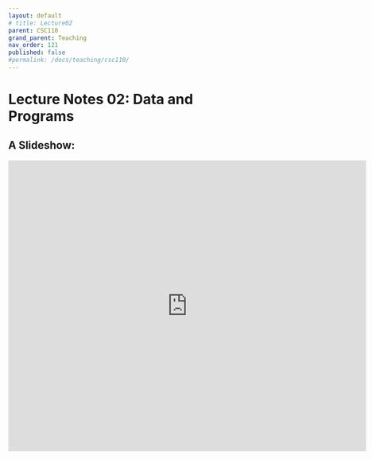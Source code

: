 ```yaml
---
layout: default
# title: Lecture02
parent: CSC110
grand_parent: Teaching
nav_order: 121
published: false
#permalink: /docs/teaching/csc110/
---  
```

  

Lecture Notes 02: Data and Programs
===========================================



A Slideshow:
---------------


<iframe src="https://docs.google.com/presentation/d/e/2PACX-1vQVh0BAI7dqfCQ3QxYyUYuhy0v9a_i9I1W4K8PminChm8OE6PiEQ3DgNdUJd8rlwvgEqSXlvgP1zHVP/embed?start=false&loop=false&delayms=60000" frameborder="0" width="720" height="585" allowfullscreen="true" mozallowfullscreen="true" webkitallowfullscreen="true"></iframe>
